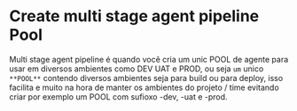 # Create multi stage agent pipeline Pool

Multi stage agent pipeline é quando você cria um unic POOL de agente para usar em diversos ambientes como DEV UAT e PROD, ou seja `um` unico `**POOL**` contendo diversos ambientes seja para build ou para deploy, isso facilita e muito na hora de manter os ambientes do projeto / time evitando criar por exemplo um POOL com sufioxo -dev, -uat e -prod.